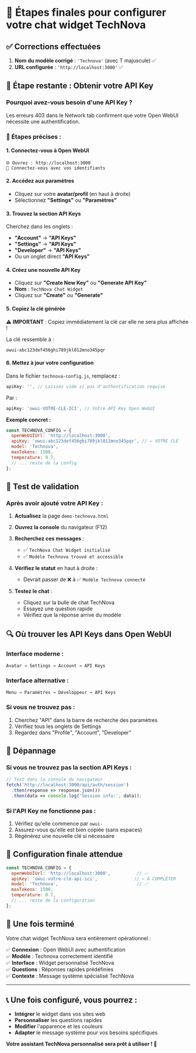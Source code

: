 # 🎯 Étapes finales pour configurer votre chat widget TechNova

## ✅ Corrections effectuées

1. **Nom du modèle corrigé** : `'Technova'` (avec T majuscule) ✅
2. **URL configurée** : `'http://localhost:3000'` ✅

## 🔑 Étape restante : Obtenir votre API Key

### Pourquoi avez-vous besoin d'une API Key ?
Les erreurs 403 dans le Network tab confirment que votre Open WebUI nécessite une authentification.

### 📝 Étapes précises :

#### 1. **Connectez-vous à Open WebUI**
```
🌐 Ouvrez : http://localhost:3000
🔐 Connectez-vous avec vos identifiants
```

#### 2. **Accédez aux paramètres**
- Cliquez sur votre **avatar/profil** (en haut à droite)
- Sélectionnez **"Settings"** ou **"Paramètres"**

#### 3. **Trouvez la section API Keys**
Cherchez dans les onglets :
- **"Account"** → **"API Keys"**
- **"Settings"** → **"API Keys"**  
- **"Developer"** → **"API Keys"**
- Ou un onglet direct **"API Keys"**

#### 4. **Créez une nouvelle API Key**
- Cliquez sur **"Create New Key"** ou **"Generate API Key"**
- **Nom** : `TechNova Chat Widget`
- Cliquez sur **"Create"** ou **"Generate"**

#### 5. **Copiez la clé générée**
⚠️ **IMPORTANT** : Copiez immédiatement la clé car elle ne sera plus affichée !

La clé ressemble à :
```
owui-abc123def456ghi789jkl012mno345pqr
```

#### 6. **Mettez à jour votre configuration**

Dans le fichier `technova-config.js`, remplacez :
```javascript
apiKey: '', // Laissez vide si pas d'authentification requise
```

Par :
```javascript
apiKey: 'owui-VOTRE-CLE-ICI', // Votre API Key Open WebUI
```

**Exemple concret :**
```javascript
const TECHNOVA_CONFIG = {
  openWebUIUrl: 'http://localhost:3000',
  apiKey: 'owui-abc123def456ghi789jkl012mno345pqr', // ← VOTRE CLÉ
  model: 'Technova',
  maxTokens: 1500,
  temperature: 0.7,
  // ... reste de la config
};
```

## 🧪 Test de validation

### Après avoir ajouté votre API Key :

1. **Actualisez** la page `demo-technova.html`
2. **Ouvrez la console** du navigateur (F12)
3. **Recherchez ces messages** :
   - ✅ `TechNova Chat Widget initialisé`
   - ✅ `Modèle Technova trouvé et accessible`

4. **Vérifiez le statut** en haut à droite :
   - Devrait passer de ❌ à ✅ `Modèle Technova connecté`

5. **Testez le chat** :
   - Cliquez sur la bulle de chat TechNova
   - Essayez une question rapide
   - Vérifiez que la réponse arrive du modèle

## 🔍 Où trouver les API Keys dans Open WebUI

### Interface moderne :
```
Avatar → Settings → Account → API Keys
```

### Interface alternative :
```
Menu → Paramètres → Développeur → API Keys
```

### Si vous ne trouvez pas :
1. Cherchez "API" dans la barre de recherche des paramètres
2. Vérifiez tous les onglets de Settings
3. Regardez dans "Profile", "Account", "Developer"

## 🚨 Dépannage

### Si vous ne trouvez pas la section API Keys :
```javascript
// Test dans la console du navigateur
fetch('http://localhost:3000/api/auth/session')
  .then(response => response.json())
  .then(data => console.log('Session info:', data));
```

### Si l'API Key ne fonctionne pas :
1. Vérifiez qu'elle commence par `owui-`
2. Assurez-vous qu'elle est bien copiée (sans espaces)
3. Régénérez une nouvelle clé si nécessaire

## 🎯 Configuration finale attendue

```javascript
const TECHNOVA_CONFIG = {
  openWebUIUrl: 'http://localhost:3000',          // ✅
  apiKey: 'owui-votre-cle-api-ici',              // ← À COMPLÉTER
  model: 'Technova',                              // ✅
  maxTokens: 1500,
  temperature: 0.7,
  // ... reste de la configuration
};
```

## 🚀 Une fois terminé

Votre chat widget TechNova sera entièrement opérationnel :

✅ **Connexion** : Open WebUI avec authentification  
✅ **Modèle** : Technova correctement identifié  
✅ **Interface** : Widget personnalisé TechNova  
✅ **Questions** : Réponses rapides prédéfinies  
✅ **Contexte** : Message système spécialisé TechNova  

---

## 📞 Une fois configuré, vous pourrez :

- **Intégrer** le widget dans vos sites web
- **Personnaliser** les questions rapides
- **Modifier** l'apparence et les couleurs
- **Adapter** le message système pour vos besoins spécifiques

**Votre assistant TechNova personnalisé sera prêt à utiliser ! 🎉**

